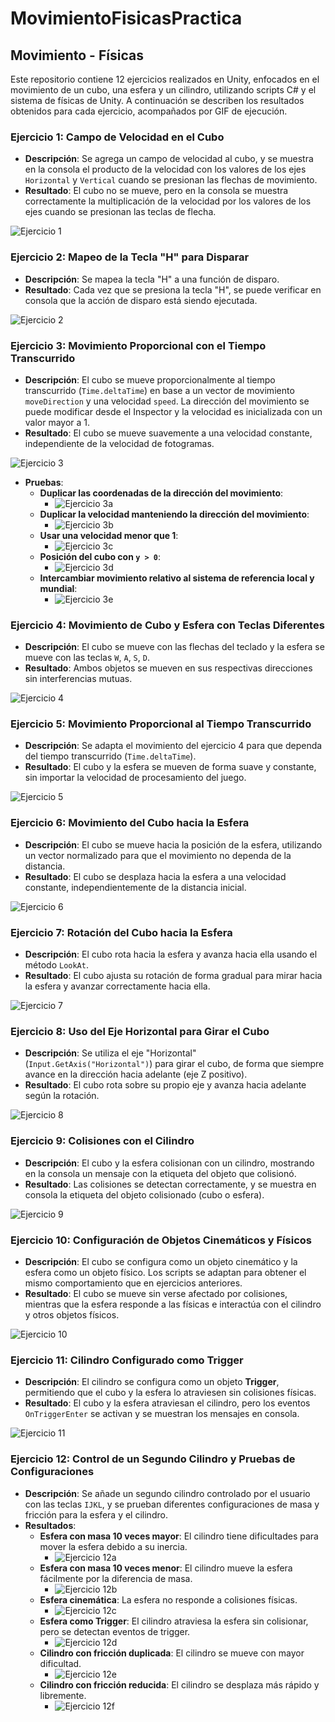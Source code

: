 # MovimientoFisicasPractica

## Movimiento - Físicas

Este repositorio contiene 12 ejercicios realizados en Unity, enfocados en el movimiento de un cubo, una esfera y un cilindro, utilizando scripts C# y el sistema de físicas de Unity. A continuación se describen los resultados obtenidos para cada ejercicio, acompañados por GIF de ejecución.

### Ejercicio 1: Campo de Velocidad en el Cubo
- **Descripción**: Se agrega un campo de velocidad al cubo, y se muestra en la consola el producto de la velocidad con los valores de los ejes `Horizontal` y `Vertical` cuando se presionan las flechas de movimiento.
- **Resultado**: El cubo no se mueve, pero en la consola se muestra correctamente la multiplicación de la velocidad por los valores de los ejes cuando se presionan las teclas de flecha.
  
![Ejercicio 1](./ejercicio1.gif)

### Ejercicio 2: Mapeo de la Tecla "H" para Disparar
- **Descripción**: Se mapea la tecla "H" a una función de disparo.
- **Resultado**: Cada vez que se presiona la tecla "H", se puede verificar en consola que la acción de disparo está siendo ejecutada.

![Ejercicio 2](./ejercicio2.gif)

### Ejercicio 3: Movimiento Proporcional con el Tiempo Transcurrido
- **Descripción**: El cubo se mueve proporcionalmente al tiempo transcurrido (`Time.deltaTime`) en base a un vector de movimiento `moveDirection` y una velocidad `speed`. La dirección del movimiento se puede modificar desde el Inspector y la velocidad es inicializada con un valor mayor a 1.
- **Resultado**: El cubo se mueve suavemente a una velocidad constante, independiente de la velocidad de fotogramas.

![Ejercicio 3](./ejercicio3.gif)
  
- **Pruebas**:
  - **Duplicar las coordenadas de la dirección del movimiento**: 
    - ![Ejercicio 3a](./ejercicio3a.gif)
  - **Duplicar la velocidad manteniendo la dirección del movimiento**: 
    - ![Ejercicio 3b](./ejercicio3b.gif)
  - **Usar una velocidad menor que 1**: 
    - ![Ejercicio 3c](./ejercicio3c.gif)
  - **Posición del cubo con `y > 0`**: 
    - ![Ejercicio 3d](./ejercicio3d.gif)
  - **Intercambiar movimiento relativo al sistema de referencia local y mundial**: 
    - ![Ejercicio 3e](./ejercicio3e.gif)

### Ejercicio 4: Movimiento de Cubo y Esfera con Teclas Diferentes
- **Descripción**: El cubo se mueve con las flechas del teclado y la esfera se mueve con las teclas `W`, `A`, `S`, `D`.
- **Resultado**: Ambos objetos se mueven en sus respectivas direcciones sin interferencias mutuas.

![Ejercicio 4](./ejercicio4.gif)

### Ejercicio 5: Movimiento Proporcional al Tiempo Transcurrido
- **Descripción**: Se adapta el movimiento del ejercicio 4 para que dependa del tiempo transcurrido (`Time.deltaTime`).
- **Resultado**: El cubo y la esfera se mueven de forma suave y constante, sin importar la velocidad de procesamiento del juego.

![Ejercicio 5](./ejercicio5.gif)

### Ejercicio 6: Movimiento del Cubo hacia la Esfera
- **Descripción**: El cubo se mueve hacia la posición de la esfera, utilizando un vector normalizado para que el movimiento no dependa de la distancia.
- **Resultado**: El cubo se desplaza hacia la esfera a una velocidad constante, independientemente de la distancia inicial.

![Ejercicio 6](./ejercicio6.gif)

### Ejercicio 7: Rotación del Cubo hacia la Esfera
- **Descripción**: El cubo rota hacia la esfera y avanza hacia ella usando el método `LookAt`.
- **Resultado**: El cubo ajusta su rotación de forma gradual para mirar hacia la esfera y avanzar correctamente hacia ella.

![Ejercicio 7](./ejercicio7.gif)

### Ejercicio 8: Uso del Eje Horizontal para Girar el Cubo
- **Descripción**: Se utiliza el eje "Horizontal" (`Input.GetAxis("Horizontal")`) para girar el cubo, de forma que siempre avance en la dirección hacia adelante (eje Z positivo).
- **Resultado**: El cubo rota sobre su propio eje y avanza hacia adelante según la rotación.

![Ejercicio 8](./ejercicio8.gif)

### Ejercicio 9: Colisiones con el Cilindro
- **Descripción**: El cubo y la esfera colisionan con un cilindro, mostrando en la consola un mensaje con la etiqueta del objeto que colisionó.
- **Resultado**: Las colisiones se detectan correctamente, y se muestra en consola la etiqueta del objeto colisionado (cubo o esfera).

![Ejercicio 9](./ejercicio9.gif)

### Ejercicio 10: Configuración de Objetos Cinemáticos y Físicos
- **Descripción**: El cubo se configura como un objeto cinemático y la esfera como un objeto físico. Los scripts se adaptan para obtener el mismo comportamiento que en ejercicios anteriores.
- **Resultado**: El cubo se mueve sin verse afectado por colisiones, mientras que la esfera responde a las físicas e interactúa con el cilindro y otros objetos físicos.

![Ejercicio 10](./ejercicio10.gif)

### Ejercicio 11: Cilindro Configurado como Trigger
- **Descripción**: El cilindro se configura como un objeto **Trigger**, permitiendo que el cubo y la esfera lo atraviesen sin colisiones físicas.
- **Resultado**: El cubo y la esfera atraviesan el cilindro, pero los eventos `OnTriggerEnter` se activan y se muestran los mensajes en consola.

![Ejercicio 11](./ejercicio11.gif)

### Ejercicio 12: Control de un Segundo Cilindro y Pruebas de Configuraciones
- **Descripción**: Se añade un segundo cilindro controlado por el usuario con las teclas `IJKL`, y se prueban diferentes configuraciones de masa y fricción para la esfera y el cilindro.
- **Resultados**:
  - **Esfera con masa 10 veces mayor**: El cilindro tiene dificultades para mover la esfera debido a su inercia.
    - ![Ejercicio 12a](./ejercicio12a.gif)
  - **Esfera con masa 10 veces menor**: El cilindro mueve la esfera fácilmente por la diferencia de masa.
    - ![Ejercicio 12b](./ejercicio12b.gif)
  - **Esfera cinemática**: La esfera no responde a colisiones físicas.
    - ![Ejercicio 12c](./ejercicio12c.gif)
  - **Esfera como Trigger**: El cilindro atraviesa la esfera sin colisionar, pero se detectan eventos de trigger.
    - ![Ejercicio 12d](./ejercicio12d.gif)
  - **Cilindro con fricción duplicada**: El cilindro se mueve con mayor dificultad.
    - ![Ejercicio 12e](./ejercicio12e.gif)
  - **Cilindro con fricción reducida**: El cilindro se desplaza más rápido y libremente.
    - ![Ejercicio 12f](./ejercicio12f.gif)
